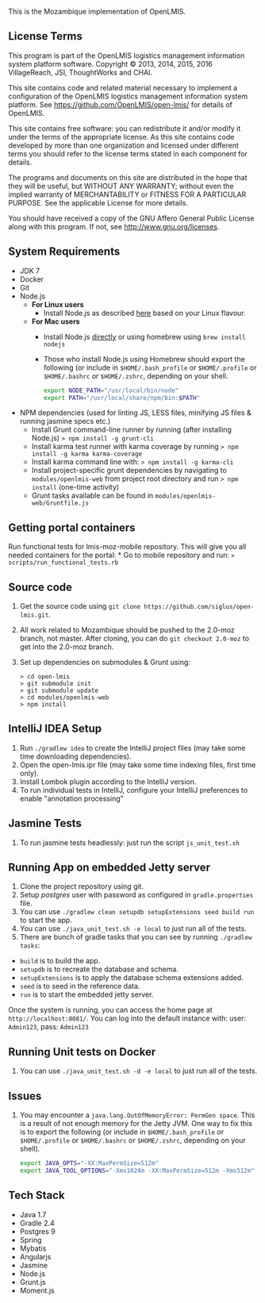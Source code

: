 This is the Mozambique implementation of OpenLMIS.

License Terms
---------------------------
This program is part of the OpenLMIS logistics management information system platform software. Copyright © 2013, 2014, 2015, 2016 VillageReach, JSI, ThoughtWorks and CHAI.

This site contains code and related material necessary to implement a configuration of the OpenLMIS logistics management information system platform.  See https://github.com/OpenLMIS/open-lmis/ for details of OpenLMIS.

This site contains free software: you can redistribute it and/or modify it under the terms of the appropriate license.  As this site contains code developed by more than one organization and licensed under different terms you should refer to the license terms stated in each component for details.

The programs and documents on this site are distributed in the hope that they will be useful, but WITHOUT ANY WARRANTY; without even the implied warranty of MERCHANTABILITY or FITNESS FOR A PARTICULAR PURPOSE. See the applicable License for more details.

You should have received a copy of the GNU Affero General Public License along with this program.  If not, see http://www.gnu.org/licenses.

System Requirements
---------------------------
- JDK 7
- Docker
- Git
- Node.js
  * **For Linux users**
    * Install Node.js as described [here](https://github.com/joyent/node/wiki/Installing-Node.js-via-package-manager#rhelcentosscientific-linux-6) based on your Linux flavour.
  * **For Mac users**
    * Install Node.js [directly](http://nodejs.org/) or using homebrew using `brew install nodejs`
    * Those who install Node.js using Homebrew should export the following (or include in `$HOME/.bash_profile` or `$HOME/.profile` or `$HOME/.bashrc` or `$HOME/.zshrc`, depending on your shell.

        ```bash
        export NODE_PATH="/usr/local/bin/node"
        export PATH="/usr/local/share/npm/bin:$PATH"
        ```
- NPM dependencies (used for linting JS, LESS files, minifying JS files & running jasmine specs etc.)
  * Install Grunt command-line runner by running (after installing Node.js)
    `> npm install -g grunt-cli`
  * Install karma test runner with karma coverage by running
    `> npm install -g karma karma-coverage`
  * Install karma command line with:
    `> npm install -g karma-cli`
  * Install project-specific grunt dependencies by navigating to `modules/openlmis-web` from project root directory and run
    `> npm install` (one-time activity)
  * Grunt tasks available can be found in `modules/openlmis-web/Gruntfile.js`

Getting portal containers
--------------------------

Run functional tests for lmis-moz-mobile repository. This will give you all needed containers for the portal:
    *  Go to mobile repository and run:
      `> scripts/run_functional_tests.rb`

Source code
------------------
1. Get the source code using `git clone https://github.com/siglus/open-lmis.git`.
2. All work related to Mozambique should be pushed to the 2.0-moz branch, not master. After cloning, you can do `git checkout 2.0-moz` to get into the 2.0-moz branch.
3. Set up dependencies on submodules & Grunt using:  
  
    ```shell  
    > cd open-lmis
    > git submodule init
    > git submodule update
    > cd modules/openlmis-web
    > npm install
    ```

IntelliJ IDEA Setup
-------------------
1. Run `./gradlew idea` to create the IntelliJ project files (may take some time downloading dependencies).
2. Open the open-lmis.ipr file (may take some time indexing files, first time only).
3. Install Lombok plugin according to the IntelliJ version.
4. To run individual tests in IntelliJ, configure your IntelliJ preferences to enable "annotation processing"

Jasmine Tests
-------------------
1. To run jasmine tests headlessly: just run the script `js_unit_test.sh`

Running App on embedded Jetty server
--------------------------------------------------
1. Clone the project repository using git.
2. Setup _postgres_ user with password as configured in `gradle.properties` file.
3. You can use `./gradlew clean setupdb setupExtensions seed build run` to start the app.
4. You can use `./java_unit_test.sh -e local` to just run all of the tests.
5. There are bunch of gradle tasks that you can see by running `./gradlew tasks`:
  - `build` is to build the app.
  - `setupdb` is to recreate the database and schema.
  - `setupExtensions` is to apply the database schema extensions added.
  - `seed` is to seed in the reference data.
  - `run` is to start the embedded jetty server.

Once the system is running, you can access the home page at `http://localhost:8081/`. You can log into the default instance with: user: `Admin123`, pass: `Admin123`

Running Unit tests on Docker
--------------------------------------------------
1. You can use `./java_unit_test.sh -d -e local` to just run all of the tests.

## Issues
1. You may encounter a `java.lang.OutOfMemoryError: PermGen space`. This is a result of not enough memory for the Jetty JVM. One way to fix this is to export the following (or include in `$HOME/.bash_profile` or `$HOME/.profile` or `$HOME/.bashrc` or `$HOME/.zshrc`, depending on your shell).

    ```bash
    export JAVA_OPTS="-XX:MaxPermSize=512m"
    export JAVA_TOOL_OPTIONS="-Xmx1024m -XX:MaxPermSize=512m -Xms512m"
    ```
Tech Stack
---------------------------------
 - Java 1.7
 - Gradle 2.4
 - Postgres 9
 - Spring
 - Mybatis
 - Angularjs
 - Jasmine
 - Node.js
 - Grunt.js
 - Moment.js

